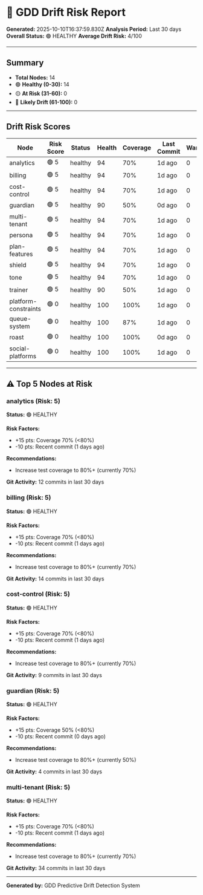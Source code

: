 # 🔮 GDD Drift Risk Report

**Generated:** 2025-10-10T16:37:59.830Z
**Analysis Period:** Last 30 days
**Overall Status:** 🟢 HEALTHY
**Average Drift Risk:** 4/100

---

## Summary

- **Total Nodes:** 14
- 🟢 **Healthy (0-30):** 14
- 🟡 **At Risk (31-60):** 0
- 🔴 **Likely Drift (61-100):** 0

---

## Drift Risk Scores

| Node | Risk Score | Status | Health | Coverage | Last Commit | Warnings |
|------|------------|--------|--------|----------|-------------|----------|
| analytics | 🟢 5 | healthy | 94 | 70% | 1d ago | 0 |
| billing | 🟢 5 | healthy | 94 | 70% | 1d ago | 0 |
| cost-control | 🟢 5 | healthy | 94 | 70% | 1d ago | 0 |
| guardian | 🟢 5 | healthy | 90 | 50% | 0d ago | 0 |
| multi-tenant | 🟢 5 | healthy | 94 | 70% | 1d ago | 0 |
| persona | 🟢 5 | healthy | 94 | 70% | 1d ago | 0 |
| plan-features | 🟢 5 | healthy | 94 | 70% | 1d ago | 0 |
| shield | 🟢 5 | healthy | 94 | 70% | 1d ago | 0 |
| tone | 🟢 5 | healthy | 94 | 70% | 1d ago | 0 |
| trainer | 🟢 5 | healthy | 90 | 50% | 1d ago | 0 |
| platform-constraints | 🟢 0 | healthy | 100 | 100% | 1d ago | 0 |
| queue-system | 🟢 0 | healthy | 100 | 87% | 1d ago | 0 |
| roast | 🟢 0 | healthy | 100 | 100% | 0d ago | 0 |
| social-platforms | 🟢 0 | healthy | 100 | 100% | 1d ago | 0 |

---

## ⚠️ Top 5 Nodes at Risk

### analytics (Risk: 5)

**Status:** 🟢 HEALTHY

**Risk Factors:**
- +15 pts: Coverage 70% (<80%)
- -10 pts: Recent commit (1 days ago)

**Recommendations:**
- Increase test coverage to 80%+ (currently 70%)

**Git Activity:** 12 commits in last 30 days

### billing (Risk: 5)

**Status:** 🟢 HEALTHY

**Risk Factors:**
- +15 pts: Coverage 70% (<80%)
- -10 pts: Recent commit (1 days ago)

**Recommendations:**
- Increase test coverage to 80%+ (currently 70%)

**Git Activity:** 14 commits in last 30 days

### cost-control (Risk: 5)

**Status:** 🟢 HEALTHY

**Risk Factors:**
- +15 pts: Coverage 70% (<80%)
- -10 pts: Recent commit (1 days ago)

**Recommendations:**
- Increase test coverage to 80%+ (currently 70%)

**Git Activity:** 9 commits in last 30 days

### guardian (Risk: 5)

**Status:** 🟢 HEALTHY

**Risk Factors:**
- +15 pts: Coverage 50% (<80%)
- -10 pts: Recent commit (0 days ago)

**Recommendations:**
- Increase test coverage to 80%+ (currently 50%)

**Git Activity:** 4 commits in last 30 days

### multi-tenant (Risk: 5)

**Status:** 🟢 HEALTHY

**Risk Factors:**
- +15 pts: Coverage 70% (<80%)
- -10 pts: Recent commit (1 days ago)

**Recommendations:**
- Increase test coverage to 80%+ (currently 70%)

**Git Activity:** 34 commits in last 30 days

---

**Generated by:** GDD Predictive Drift Detection System
